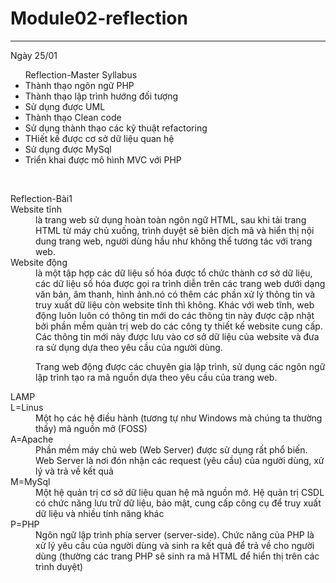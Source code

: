 # Module02-reflection
***
Ngày 25/01 <br>
<ul>Reflection-Master Syllabus
<li>Thành thạo ngôn ngữ PHP</li>
<li>Thành thạo lập trình hướng đối tượng</li>
<li>Sử dụng được UML</li>
<li>Thành thạo Clean code</li>
<li>Sử dụng thành thạo các kỹ thuật refactoring</li>
<li>THiết kế được cơ sở dữ liệu quan hệ</li>
<li>Sử dụng được MySql</li>
<li>Triển khai được mô hình MVC với PHP</li>
</ul><br>

<dl>Reflection-Bài1
<dt>Website tĩnh</dt>
<dd>là trang web sử dụng hoàn toàn ngôn ngữ HTML, sau khi tải trang HTML từ máy chủ xuống, trình duyệt sẽ biên dịch mã và hiển thị nội dung trang web, người dùng hầu như không thể tương tác với trang web.</dd>
<dt>Website động</dt>
<dd>là một tập hợp các dữ liệu số hóa được tổ chức thành cơ sở dữ liệu, các dữ liệu số hóa được gọi ra trình diễn trên các trang web dưới dạng văn bản, âm thanh, hình ảnh.nó có thêm các phần xử lý thông tin và truy xuất dữ liệu còn website tĩnh thì không.
Khác với web tĩnh, web động luôn luôn có thông tin mới do các thông tin này được cập nhật bởi phần mềm quản trị web do các công ty thiết kế website cung cấp. Các thông tin mới này được lưu vào cơ sở dữ liệu của website và đưa ra sử dụng dựa theo yêu cầu của người dùng.

Trang web động được các chuyên gia lập trình, sử dụng các ngôn ngữ lập trình tạo ra mã nguồn dựa theo yêu cầu của trang web.</dd>
<dt>LAMP</dt>
<dt>L=Linus</dt>
<dd>Một họ các hệ điều hành (tương tự như Windows mà chúng ta thường thấy) mã nguồn mở (FOSS)</dd>
<dt>A=Apache</dt>
<dd>Phần mềm máy chủ web (Web Server) được sử dụng rất phổ biến. Web Server là nơi đón nhận các request (yêu cầu) của người dùng, xử lý và trả về kết quả</dd>
<dt>M=MySql</dt>
<dd>Một hệ quản trị cơ sở dữ liệu quan hệ mã nguồn mở. Hệ quản trị CSDL có chức năng lưu trữ dữ liệu, bảo mật, cung cấp công cụ để truy xuất dữ liệu và nhiều tính năng khác</dd>
<dt>P=PHP</dt>
<dd>Ngôn ngữ lập trình phía server (server-side). Chức năng của PHP là xử lý yêu cầu của người dùng và sinh ra kết quả để trả về cho người dùng (thường các trang PHP sẽ sinh ra mã HTML để hiển thị trên các trình duyệt)</dd>
</dl>
